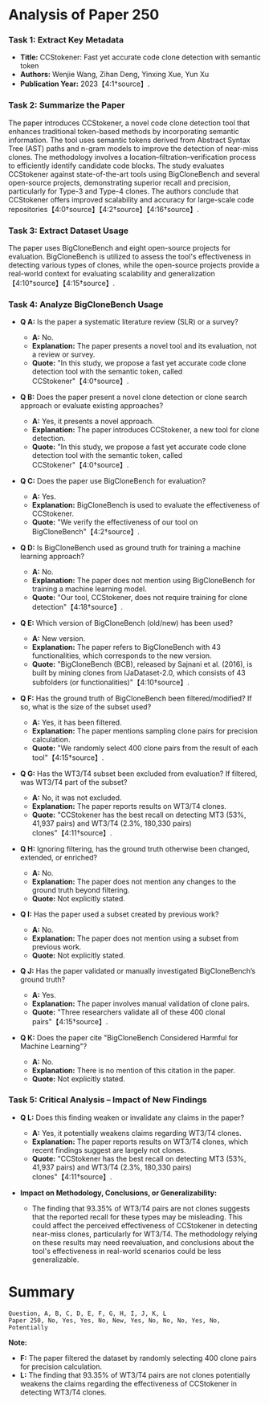 # Analysis of Paper 250

### Task 1: Extract Key Metadata

- **Title:** CCStokener: Fast yet accurate code clone detection with semantic token
- **Authors:** Wenjie Wang, Zihan Deng, Yinxing Xue, Yun Xu
- **Publication Year:** 2023【4:1†source】.

### Task 2: Summarize the Paper

The paper introduces CCStokener, a novel code clone detection tool that enhances traditional token-based methods by incorporating semantic information. The tool uses semantic tokens derived from Abstract Syntax Tree (AST) paths and n-gram models to improve the detection of near-miss clones. The methodology involves a location–filtration–verification process to efficiently identify candidate code blocks. The study evaluates CCStokener against state-of-the-art tools using BigCloneBench and several open-source projects, demonstrating superior recall and precision, particularly for Type-3 and Type-4 clones. The authors conclude that CCStokener offers improved scalability and accuracy for large-scale code repositories【4:0†source】【4:2†source】【4:16†source】.

### Task 3: Extract Dataset Usage

The paper uses BigCloneBench and eight open-source projects for evaluation. BigCloneBench is utilized to assess the tool's effectiveness in detecting various types of clones, while the open-source projects provide a real-world context for evaluating scalability and generalization【4:10†source】【4:15†source】.

### Task 4: Analyze BigCloneBench Usage

- **Q A:** Is the paper a systematic literature review (SLR) or a survey?
  - **A:** No.
  - **Explanation:** The paper presents a novel tool and its evaluation, not a review or survey.
  - **Quote:** "In this study, we propose a fast yet accurate code clone detection tool with the semantic token, called CCStokener"【4:0†source】.

- **Q B:** Does the paper present a novel clone detection or clone search approach or evaluate existing approaches?
  - **A:** Yes, it presents a novel approach.
  - **Explanation:** The paper introduces CCStokener, a new tool for clone detection.
  - **Quote:** "In this study, we propose a fast yet accurate code clone detection tool with the semantic token, called CCStokener"【4:0†source】.

- **Q C:** Does the paper use BigCloneBench for evaluation?
  - **A:** Yes.
  - **Explanation:** BigCloneBench is used to evaluate the effectiveness of CCStokener.
  - **Quote:** "We verify the effectiveness of our tool on BigCloneBench"【4:2†source】.

- **Q D:** Is BigCloneBench used as ground truth for training a machine learning approach?
  - **A:** No.
  - **Explanation:** The paper does not mention using BigCloneBench for training a machine learning model.
  - **Quote:** "Our tool, CCStokener, does not require training for clone detection"【4:18†source】.

- **Q E:** Which version of BigCloneBench (old/new) has been used?
  - **A:** New version.
  - **Explanation:** The paper refers to BigCloneBench with 43 functionalities, which corresponds to the new version.
  - **Quote:** "BigCloneBench (BCB), released by Sajnani et al. (2016), is built by mining clones from IJaDataset-2.0, which consists of 43 subfolders (or functionalities)"【4:10†source】.

- **Q F:** Has the ground truth of BigCloneBench been filtered/modified? If so, what is the size of the subset used?
  - **A:** Yes, it has been filtered.
  - **Explanation:** The paper mentions sampling clone pairs for precision calculation.
  - **Quote:** "We randomly select 400 clone pairs from the result of each tool"【4:15†source】.

- **Q G:** Has the WT3/T4 subset been excluded from evaluation? If filtered, was WT3/T4 part of the subset?
  - **A:** No, it was not excluded.
  - **Explanation:** The paper reports results on WT3/T4 clones.
  - **Quote:** "CCStokener has the best recall on detecting MT3 (53%, 41,937 pairs) and WT3/T4 (2.3%, 180,330 pairs) clones"【4:11†source】.

- **Q H:** Ignoring filtering, has the ground truth otherwise been changed, extended, or enriched?
  - **A:** No.
  - **Explanation:** The paper does not mention any changes to the ground truth beyond filtering.
  - **Quote:** Not explicitly stated.

- **Q I:** Has the paper used a subset created by previous work?
  - **A:** No.
  - **Explanation:** The paper does not mention using a subset from previous work.
  - **Quote:** Not explicitly stated.

- **Q J:** Has the paper validated or manually investigated BigCloneBench’s ground truth?
  - **A:** Yes.
  - **Explanation:** The paper involves manual validation of clone pairs.
  - **Quote:** "Three researchers validate all of these 400 clonal pairs"【4:15†source】.

- **Q K:** Does the paper cite "BigCloneBench Considered Harmful for Machine Learning"?
  - **A:** No.
  - **Explanation:** There is no mention of this citation in the paper.
  - **Quote:** Not explicitly stated.

### Task 5: Critical Analysis – Impact of New Findings

- **Q L:** Does this finding weaken or invalidate any claims in the paper?
  - **A:** Yes, it potentially weakens claims regarding WT3/T4 clones.
  - **Explanation:** The paper reports results on WT3/T4 clones, which recent findings suggest are largely not clones.
  - **Quote:** "CCStokener has the best recall on detecting MT3 (53%, 41,937 pairs) and WT3/T4 (2.3%, 180,330 pairs) clones"【4:11†source】.

- **Impact on Methodology, Conclusions, or Generalizability:**
  - The finding that 93.35% of WT3/T4 pairs are not clones suggests that the reported recall for these types may be misleading. This could affect the perceived effectiveness of CCStokener in detecting near-miss clones, particularly for WT3/T4. The methodology relying on these results may need reevaluation, and conclusions about the tool's effectiveness in real-world scenarios could be less generalizable.

# Summary

```
Question, A, B, C, D, E, F, G, H, I, J, K, L
Paper 250, No, Yes, Yes, No, New, Yes, No, No, No, Yes, No, Potentially
```

**Note:**  
- **F:** The paper filtered the dataset by randomly selecting 400 clone pairs for precision calculation.
- **L:** The finding that 93.35% of WT3/T4 pairs are not clones potentially weakens the claims regarding the effectiveness of CCStokener in detecting WT3/T4 clones.
